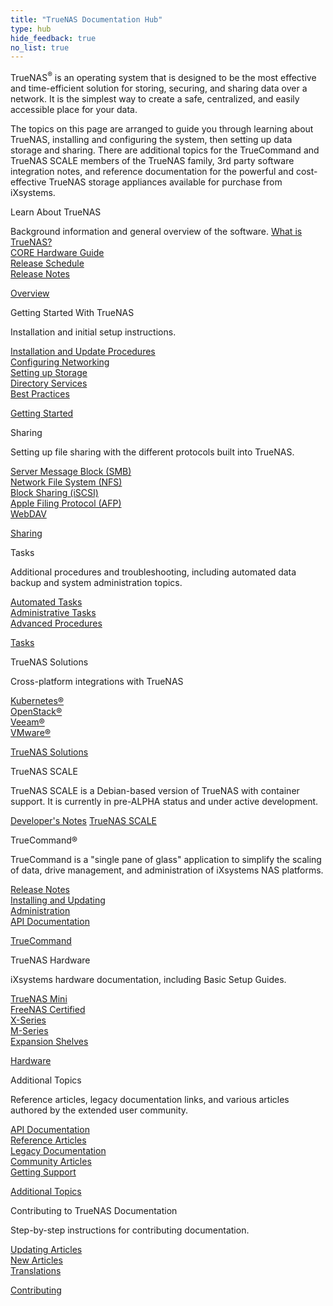 ```yaml
---
title: "TrueNAS Documentation Hub"
type: hub
hide_feedback: true
no_list: true
---
```


TrueNAS<sup>®</sup> is an operating system that is designed to be the most effective and time-efficient solution for storing, securing, and sharing data over a network.
It is the simplest way to create a safe, centralized, and easily accessible place for your data.

The topics on this page are arranged to guide you through learning about TrueNAS, installing and configuring the system, then setting up data storage and sharing.
There are additional topics for the TrueCommand and TrueNAS SCALE members of the TrueNAS family, 3rd party software integration notes, and reference documentation for the powerful and cost-effective TrueNAS storage appliances available for purchase from iXsystems.

<!-------------------------Topics------------------------------->

Learn About TrueNAS

Background information and general overview of the software.
<a href="/hub/intro/whatis/">What is TrueNAS?</a><br>
<a href="/hub/intro/corehardwareguide/">CORE Hardware Guide</a><br>
<a href="/hub/intro/truenas-roadmap/">Release Schedule</a><br>
<a href="/hub/intro/release-notes/">Release Notes</a><br>

<a class="linkbutton" href="/hub/intro/">Overview</a>


Getting Started With TrueNAS

Installation and initial setup instructions.

<a href="/hub/initial-setup/install/">Installation and Update Procedures</a><br>
<a href="/hub/initial-setup/networking/">Configuring Networking</a><br>
<a href="/hub/initial-setup/storage/">Setting up Storage</a><br>
<a href="/hub/initial-setup/directory-services/">Directory Services</a><br>
<a href="/hub/initial-setup/best-practices/">Best Practices</a>

<a class="linkbutton long-text" href="/hub/initial-setup/">Getting Started</a>


Sharing

Setting up file sharing with the different protocols built into TrueNAS.

<a href="/hub/sharing/smb/">Server Message Block (SMB)</a><br>
<a href="/hub/sharing/nfs/">Network File System (NFS)</a><br>
<a href="/hub/sharing/iscsi/">Block Sharing (iSCSI)</a><br>
<a href="/hub/sharing/afp/">Apple Filing Protocol (AFP)</a><br>
<a href="/hub/sharing/webdav/">WebDAV</a><br>

<a class="linkbutton" href="/hub/sharing/">Sharing</a>

Tasks

Additional procedures and troubleshooting, including automated data backup and system administration topics.

<a href="/hub/tasks/scheduled/">Automated Tasks</a><br>
<a href="/hub/tasks/administrative/">Administrative Tasks</a><br>
<a href="/hub/tasks/advanced/">Advanced Procedures</a><br>

<a class="linkbutton long-text" href="/hub/tasks/">Tasks</a>

TrueNAS Solutions

Cross-platform integrations with TrueNAS

<a href="/hub/solutions/kubernetes/">Kubernetes®</a><br>
<a href="/hub/solutions/openstack/">OpenStack®</a><br>
<a href="/hub/solutions/veeam/">Veeam®</a><br>
<a href="/hub/solutions/vmware/">VMware®</a><br>

<a class="linkbutton long-text" href="/hub/solutions/">TrueNAS Solutions</a>

TrueNAS SCALE

TrueNAS SCALE is a Debian-based version of TrueNAS with container support. It is currently in pre-ALPHA status and under active development.</p>

<a href="/hub/scale/dev-notes/">Developer's Notes</a>
<a class="linkbutton" href="/hub/scale/">TrueNAS SCALE</a>


TrueCommand®

TrueCommand is a "single pane of glass" application to simplify the scaling of data, drive management, and administration of iXsystems NAS platforms.

<a href="/hub/truecommand/tcreleasenotes/">Release Notes</a><br>
<a href="/hub/truecommand/installupdate/">Installing and Updating</a><br>
<a href="/hub/truecommand/admins/">Administration</a><br>
<a href="/hub/truecommand/tc_api/">API Documentation</a><br>

<a class="linkbutton" href="/hub/truecommand/">TrueCommand</a>

TrueNAS Hardware

iXsystems hardware documentation, including Basic Setup Guides.

<a href="/hub/hardware/mini/">TrueNAS Mini</a><br>
<a href="/hub/hardware/fn-certified/">FreeNAS Certified</a><br>
<a href="/hub/hardware/x-series/">X-Series</a><br>
<a href="/hub/hardware/m-series/">M-Series</a><br>
<a href="/hub/hardware/expansion-shelves/">Expansion Shelves</a><br>

<a class="linkbutton block" href="/hub/hardware/">Hardware</a>

Additional Topics

Reference articles, legacy documentation links, and various articles authored by the extended user community.

<a href="/hub/additional-topics/api/">API Documentation</a><br>
<a href="/hub/additional-topics/reference/">Reference Articles</a><br>
<a href="/hub/additional-topics/legacy/">Legacy Documentation</a><br>
<a href="/hub/additional-topics/community/">Community Articles</a><br>
<a href="/hub/additional-topics/support/">Getting Support</a><br>

<a class="linkbutton" href="/hub/additional-topics/">Additional Topics</a>


Contributing to TrueNAS Documentation

Step-by-step instructions for contributing documentation.</p>

<a href="/hub/contributing/updating/">Updating Articles</a><br>
<a href="/hub/contributing/new-articles/">New Articles</a><br>
<a href="/hub/contributing/translations/">Translations</a><br>

<a class="linkbutton" href="/hub/contributing/">Contributing</a>
